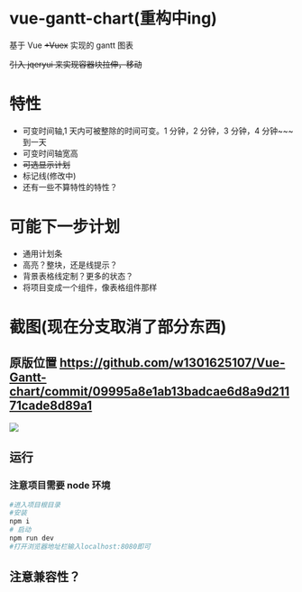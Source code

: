 # vue-gantt-chart(重构中ing)


基于 Vue ~~+Vuex~~ 实现的 gantt 图表

~~引入 jqeryui 来实现容器块拉伸，移动~~

# 特性

- 可变时间轴,1 天内可被整除的时间可变。1 分钟，2 分钟，3 分钟，4 分钟~~~到一天
- 可变时间轴宽高
- ~~可选显示计划~~
- 标记线(修改中)
- 还有一些不算特性的特性？

# 可能下一步计划

- 通用计划条
- 高亮？整块，还是线提示？
- 背景表格线定制？更多的状态？
- 将项目变成一个组件，像表格组件那样

# 截图(现在分支取消了部分东西)
## 原版位置 https://github.com/w1301625107/Vue-Gantt-chart/commit/09995a8e1ab13badcae6d8a9d21171cade8d89a1

![](https://raw.githubusercontent.com/w1301625107/vue-gantt-chart/master/screenshot/page1.png)

## 运行

### 注意项目需要 node 环境

```bash
#进入项目根目录
#安装
npm i
# 启动
npm run dev
#打开浏览器地址栏输入localhost:8080即可
```

## 注意兼容性？
